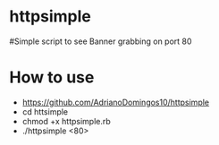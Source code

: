 # httpsimple

#Simple script to see Banner grabbing on port 80

# How to use

* https://github.com/AdrianoDomingos10/httpsimple
* cd httsimple
* chmod +x httpsimple.rb
* ./httpsimple <target> <port> <80>
